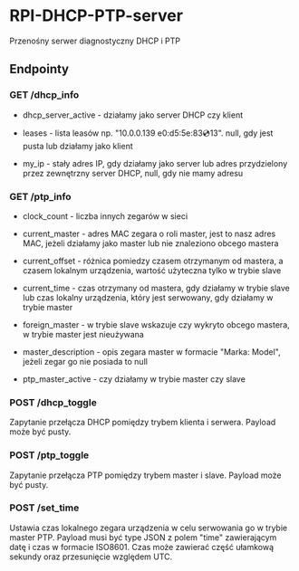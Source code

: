 # RPI-DHCP-PTP-server
Przenośny serwer diagnostyczny DHCP i PTP

## Endpointy

### GET /dhcp_info

* dhcp_server_active - działamy jako server DHCP czy klient

* leases - lista leasów np. "10.0.0.139 e0:d5:5e:83:cd:13". null, gdy jest pusta lub działamy jako klient

* my_ip - stały adres IP, gdy działamy jako server lub adres przydzielony przez zewnętrzny server DHCP, null, gdy nie mamy adresu

### GET /ptp_info

* clock_count - liczba innych zegarów w sieci

* current_master - adres MAC zegara o roli master, jest to nasz adres MAC, jeżeli działamy jako master lub nie znaleziono obcego mastera

* current_offset - różnica pomiedzy czasem otrzymanym od mastera, a czasem lokalnym urządzenia, wartość użyteczna tylko w trybie slave

* current_time - czas otrzymany od mastera, gdy działamy w trybie slave lub czas lokalny urządzenia, który jest serwowany, gdy działamy w trybie master

* foreign_master - w trybie slave wskazuje czy wykryto obcego mastera, w trybie master jest nieużywana

* master_description - opis zegara master w formacie "Marka: Model", jeżeli zegar go nie posiada to null

* ptp_master_active - czy działamy w trybie master czy slave

### POST /dhcp_toggle

Zapytanie przełącza DHCP pomiędzy trybem klienta i serwera. Payload może być pusty.

### POST /ptp_toggle

Zapytanie przełącza PTP pomiędzy trybem master i slave. Payload może być pusty.

### POST /set_time

Ustawia czas lokalnego zegara urządzenia w celu serwowania go w trybie master PTP. Payload musi być type JSON z polem "time" zawierającym datę i czas w formacie ISO8601. Czas może zawierać część ułamkową sekundy oraz przesunięcie względem UTC.
